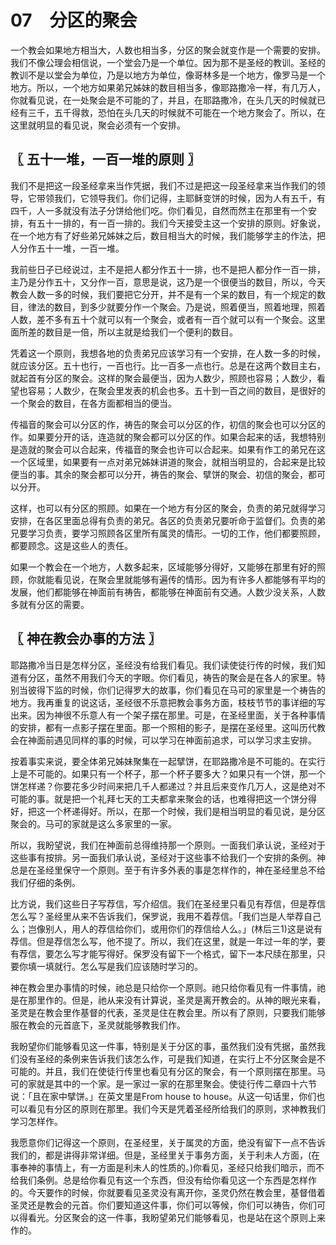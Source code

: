 # 07　分区的聚会


一个教会如果地方相当大，人数也相当多，分区的聚会就变作是一个需要的安排。我们不像公理会相信说，一个堂会乃是一个单位。因为那不是圣经的教训。圣经的教训不是以堂会为单位，乃是以地方为单位，像哥林多是一个地方，像罗马是一个地方。所以，一个地方如果弟兄姊妹的数目相当多，像耶路撒冷一样，有几万人，你就看见说，在一处聚会是不可能的了，并且，在耶路撒冷，在头几天的时候就已经有三千，五千得救，恐怕在头几天的时候就不可能在一个地方聚会了。所以，在这里就明显的看见说，聚会必须有一个安排。



## 〖 五十一堆，一百一堆的原则 〗

我们不是把这一段圣经拿来当作凭据，我们不过是把这一段圣经拿来当作我们的领导，它带领我们，它领导我们。你们记得，主耶稣变饼的时候，因为人有五千，有四千，人一多就没有法子分饼给他们吃。你们看见，自然而然主在那里有一个安排，有五十一排的，有一百一排的。我们今天接受主这一个安排的原则。好象说，在一个地方有了好些弟兄姊妹之后，数目相当大的时候，我们能够学主的作法，把人分作五十一堆，一百一堆。

我前些日子已经说过，主不是把人都分作五十一排，也不是把人都分作一百一排，主乃是分作五十，又分作一百，意思是说，这乃是一个很便当的数目，所以，今天教会人数一多的时候，我们要把它分开，并不是有一个呆的数目，有一个规定的数目，律法的数目，到多少就要分作一个聚会。乃是说，照着便当，照着地理，照着人数，差不多有五十个就可以有一个聚会，或者有一百个就可以有一个聚会。这里面所差的数目是一倍，所以主就是给我们一个便利的数目。

凭着这一个原则，我想各地的负责弟兄应该学习有一个安排，在人数一多的时候，就应该分区。五十也行，一百也行。比一百多一点也行。总是在这两个数目主右，就起首有分区的聚会。这样的聚会最便当，因为人数少，照顾也容易；人数少，看望也容易；人数少，在聚会里发表的机会也多。五十到一百之间的数目，是很好的一个聚会的数目，在各方面都相当的便当。

传福音的聚会可以分区的作，祷告的聚会可以分区的作，初信的聚会也可以分区的作。如果要分开的话，连造就的聚会都可以分区的作。如果合起来的话，我想特别是造就的聚会可以合起来，传福音的聚会也许可以合起来。如果有作工的弟兄在这一个区域里，如果要有一点对弟兄姊妹讲道的聚会，就相当明显的，合起来是比较便当的事。其余的聚会都可以分开，祷告的聚会、擘饼的聚会、初信的聚会，都可以分开。

这样，也可以有分区的照顾。如果在一个地方有分区的聚会，负责的弟兄就得学习安排，在各区里面总得有负责的弟兄。各区的负责弟兄要听命于监督们。负责的弟兄要学习负责，要学习照顾各区里所有属灵的情形。一切的工作，他们都要照顾，都要顾念。这是这些人的责任。

如果一个教会在一个地方，人数多起来，区域能够分得好，又能够在那里有好的照顾，你就能看见说，在聚会里就能够有遍传的情形。因为有许多人都能够有平均的发展，他们都能够在神面前有祷告，都能够在神面前有交通。人数少没关系，人数多就有分区的需要。



## 〖 神在教会办事的方法 〗

耶路撒冷当日是怎样分区，圣经没有给我们看见。我们读使徒行传的时候，我们知道有分区，虽然不用我们今天的字眼。你们看见，祷告的聚会是在各人的家里。特别当彼得下监的时候，你们记得罗大的故事，你们看见在马可的家里是一个祷告的地方。我再重复的说这话，圣经很不乐意把教会事务方面，枝枝节节的事详细的写出来。因为神很不乐意人有一个架子摆在那里。可是，在圣经里面，关于各种事情的安排，都有一点影子摆在里面。那一个照相的影子，是摆在圣经里。这叫历代教会在神面前遇见同样的事的时候，可以学习在神面前追求，可以学习求主安排。

按着事实来说，要全体弟兄姊妹聚集在一起擘饼，在耶路撒冷是不可能的。在实行上是不可能的。如果只有一个杯子，那一个杯子要多大？如果只有一个饼，那一个饼怎样递？你要花多少时间来把几千人都递过？并且后来变作几万人，这是绝对不可能的事。就是把一个礼拜七天的工夫都拿来聚会的话，也难得把这一个饼分得好，把这一个杯递得好。所以，在那一个时候，我们是相当明显的看见说，是分区聚会的。马可的家就是这么多家里的一家。

所以，我盼望说，我们在神面前总得维持那一个原则。一面我们承认说，圣经对于这些事有按排。另一面我们承认说，圣经对于这些事不给我们一个安排的条例。神总是在圣经里保守一个原则。至于有许多外表的事是怎样作的，神在圣经里总不给我们仔细的条例。

比方说，我们这些日子写荐信，写介绍信。我们在圣经里只看见有荐信，但是荐信怎么写？圣经里从来不告诉我们，保罗说，我用不着荐信。「我们岂是人举荐自己么；岂像别人，用人的荐信给你们，或用你们的荐信给人么。」(林后三1)这是说有荐信。但是荐信怎么写，他不提了。所以，我们在这里，就是一年过一年的学，要有荐信，要怎么写才能写得好。保罗没有留下一个格式，留下一本尺牍在那里，只要你填一填就行。怎么写是我们应该随时学习的。

神在教会里办事情的时候，祂总是只给你一个原则。祂只给你看见有一件事情，祂是在那里作的。但是，祂从来没有计算说，圣灵是离开教会的。从神的眼光来看，圣灵是在教会里作基督的代表，圣灵是住在教会里。所以有了原则，只要我们能够服在教会的元首底下，圣灵就能够教我们作。

我盼望你们能够看见这一件事，特别是关于分区的事，虽然我们没有凭据，虽然我们没有圣经的条例来告诉我们该怎么作，可是我们知道，在实行上不分区聚会是不可能的。并且，我们在使徒行传里也看见有分区的聚会，有一个原则摆在那里。马可的家就是其中的一个家。是一家过一家的在那里聚会。使徒行传二章四十六节说：「且在家中擘饼。」在英文里是From house to house。从这一句话里，你们也可以看见有分区的原则在那里。我们今天是凭着圣经所给我们的原则，求神教我们学习怎样作。

我愿意你们记得这一个原则，在圣经里，关于属灵的方面，绝没有留下一点不告诉我们的，都是讲得非常详细。但是，圣经里关于事务方面，关于利未人方面，(在事奉神的事情上，有一方面是利未人的性质的。)你看见，圣经只给我们暗示，而不给我们条例。总是给你看见有这一个东西，但没有给你看见这一个东西是怎样作的。今天要作的时候，你就要看见圣灵没有离开你，圣灵仍然在教会里，基督借着圣灵还是教会的元首。你们要知道这件事，你们可以等候，你们可以祷告，你们可以得看光。分区聚会的这一件事，我盼望弟兄们能够看见，也是站在这个原则上来作的。

